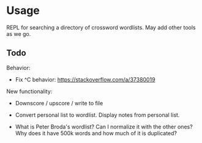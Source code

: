 # Usage

REPL for searching a directory of crossword wordlists. May add other tools as we
go.

## Todo

Behavior:
- Fix ^C behavior: https://stackoverflow.com/a/37380019

New functionality:
- Downscore / upscore / write to file
- Convert personal list to wordlist. Display notes from personal list.

- What is Peter Broda's wordlist? Can I normalize it with the other ones?
    Why does it have 500k words and how much of it is duplicated?
